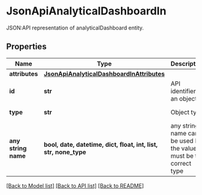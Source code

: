 # JsonApiAnalyticalDashboardIn

JSON:API representation of analyticalDashboard entity.

## Properties
Name | Type | Description | Notes
------------ | ------------- | ------------- | -------------
**attributes** | [**JsonApiAnalyticalDashboardInAttributes**](JsonApiAnalyticalDashboardInAttributes.md) |  | 
**id** | **str** | API identifier of an object | 
**type** | **str** | Object type | defaults to "analyticalDashboard"
**any string name** | **bool, date, datetime, dict, float, int, list, str, none_type** | any string name can be used but the value must be the correct type | [optional]

[[Back to Model list]](../README.md#documentation-for-models) [[Back to API list]](../README.md#documentation-for-api-endpoints) [[Back to README]](../README.md)



